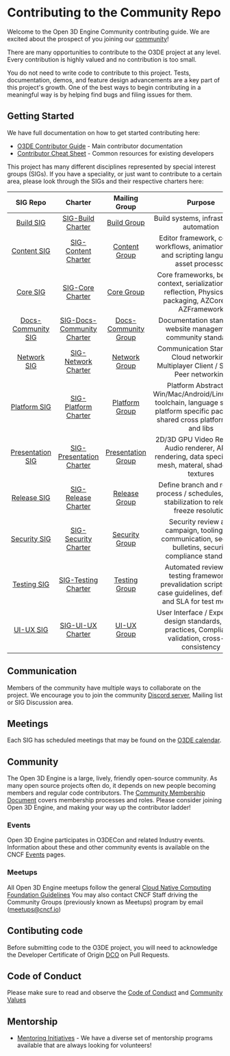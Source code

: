 # Contributing to the Community Repo

Welcome to the Open 3D Engine Community contributing guide. We are excited about the prospect of you joining our [community](https://github.com/o3de/community)!

There are many opportunities to contribute to the O3DE project at any level. Every contribution is highly valued and no contribution is too small.

You do not need to write code to contribute to this project. Tests, documentation, demos, and feature design advancements are a key part of this project's growth. One of the best ways to begin contributing in a meaningful way is by helping find bugs and filing issues for them.

## Getting Started

We have full documentation on how to get started contributing here:

- [O3DE Contributor Guide](http://github.com/o3de/community/contributors/guide) - Main contributor documentation
- [Contributor Cheat Sheet](github.com/o3de/community/contributors/guide/contributor-cheatsheet/) - Common resources for existing developers

This project has many different disciplines represented by special interest groups (SIGs). If you have a speciality, or just want to contribute to a certain area, please look through the SIGs and their respective charters here:

| SIG Repo | Charter | Mailing Group | Purpose |
| :---: | :---: | :---: | :---: |
| [Build SIG](https://github.com/o3de/sig-build/tree/main/) | [SIG-Build Charter](https://github.com/o3de/sig-build/tree/main/governance/SIG%20Build%20Charter.md) | [Build Group](https://lists.o3de.org/g/sig-build) | Build systems, infrastructure, automation |
| [Content SIG](https://github.com/o3de/sig-content/tree/main/) | [SIG-Content Charter](https://github.com/o3de/sig-content/tree/main/governance/SIG%20Content%20Creation%20Charter.md) | [Content Group](https://lists.o3de.org/g/sig-content) | Editor framework, content workflows, animation, visual and scripting languages, asset processor |
| [Core SIG](https://github.com/o3de/sig-core/tree/main/) | [SIG-Core Charter](https://github.com/o3de/sig-core/tree/main/governance/SIG%20Core%20Charter.md) | [Core Group](https://lists.o3de.org/g/sig-core) | Core frameworks, behavior context, serialization, code reflection, Physics API, packaging, AZCore and AZFramework |
| [Docs-Community SIG](https://github.com/o3de/sig-docs-community/tree/main/) | [SIG-Docs-Community Charter](https://github.com/o3de/sig-docs-community/tree/main/governance/charter.md) | [Docs-Community Group](https://lists.o3de.org/g/sig-docs-community) | Documentation standards, website management, community standards|
| [Network SIG](https://github.com/o3de/sig-network/tree/main/) | [SIG-Network Charter](https://github.com/o3de/sig-network/tree/main/governance/SIG%20Network%20Charter.md) | [Network Group](https://lists.o3de.org/g/sig-network) | Communication Standards, Cloud networking, Multiplayer Client / Server / Peer networking |
| [Platform SIG](https://github.com/o3de/sig-platform/tree/main/) | [SIG-Platform Charter](https://github.com/o3de/sig-platform/tree/main/governance/SIG%20Platform%20Charter.md) | [Platform Group](https://lists.o3de.org/g/sig-platform) | Platform Abstraction, Win/Mac/Android/Linux/other toolchain, language support, platform specific packaging, shared cross platform code and libs |
| [Presentation SIG](https://github.com/o3de/sig-presentation/tree/main/) | [SIG-Presentation Charter](https://github.com/o3de/sig-presentation/tree/main/governance/SIG%20Presentation%20Charter.md) | [Presentation Group](https://lists.o3de.org/g/sig-presentation) | 2D/3D GPU Video Renderer, Audio renderer, AR/VR rendering, data specification mesh, materal, shader, and textures |
| [Release SIG](https://github.com/o3de/sig-release/tree/main/) | [SIG-Release Charter](https://github.com/o3de/sig-release/tree/main/governance/SIG%20Release%20Charter.md) | [Release Group](https://lists.o3de.org/g/sig-release) | Define branch and release process / schedules, merge stabilization to release, freeze resolution |
| [Security SIG](https://github.com/o3de/sig-security/tree/main/) | [SIG-Security Charter](https://github.com/o3de/sig-security/tree/main/governance/SIG%20Security%20Charter.md) | [Security Group](https://lists.o3de.org/g/sig-security) | Security review and campaign, tooling and communication, security bulletins, security compliance standards |
| [Testing SIG](https://github.com/o3de/sig-testing/tree/main/) | [SIG-Testing Charter](https://github.com/o3de/sig-testing/tree/main/governance/SIG%20Testing.md) | [Testing Group](https://lists.o3de.org/g/sig-testing) | Automated review and testing frameworks, prevalidation scripts, test case guidelines, define KPI and SLA for test metrics |
| [UI-UX SIG](https://github.com/o3de/sig-ui-ux/tree/main/) | [SIG-UI-UX Charter](https://github.com/o3de/sig-ui-ux/tree/main/governance/SIG%20UI-UX%20Charter.md) | [UI-UX Group](https://lists.o3de.org/g/sig-ui-ux) | User Interface / Experience design standards, Best practices, Compliance validation, cross-sig consistency |


## Communication

Members of the community have multiple ways to collaborate on the project. We encourage you to join the community [Discord server](https://discord.gg/F8jjUmpCBG), Mailing list or SIG Discussion area.

## Meetings
Each SIG has scheduled meetings that may be found on the [O3DE calendar](https://lists.o3de.org/g/o3de-calendar/calendar).

## Community

The Open 3D Engine is a large, lively, friendly open-source community. As many open source projects often do, it depends on new people becoming members and regular code contributors. The [Community Membership Document](http://github.com/o3de/community/community-membership.md) covers membership
processes and roles. Please consider joining Open 3D Engine, and making your way
up the contributor ladder!

### Events

Open 3D Engine participates in O3DECon and related Industry events. Information about these and other community events is available on the CNCF [Events](https://www.cncf.io/events/) pages.

### Meetups

All Open 3D Engine meetups follow the general [Cloud Native Computing Foundation Guidelines](https://github.com/cncf/communitygroups)
You may also contact CNCF Staff driving the Community Groups  (previously known
as Meetups) program by email (meetups@cncf.io)

## Contibuting code

Before submitting code to the O3DE project, you will need to acknowledge  the Developer Certificate of Origin [DCO](https://developercertificate.org/) on Pull Requests.


## Code of Conduct

Please make sure to read and observe the [Code of Conduct](https://github.com/o3de/community/blob/main/code-of-conduct.md) and 
[Community Values](https://github.com/o3de/community/blob/main/values.md)

## Mentorship

- [Mentoring Initiatives](https://github.com/o3de/community/mentoring)  - We have a diverse set of mentorship programs available that are always looking for volunteers!
